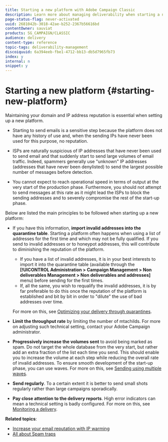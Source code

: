 ```yaml
---
title: Starting a new platform with Adobe Campaign Classic
description: Learn more about managing deliverability when starting a new platform with Adobe Campaign Classic.
page-status-flag: never-activated
uuid: 2681042b-3018-42ae-b252-2367b56616bd
contentOwner: sauviat
products: SG_CAMPAIGN/CLASSIC
audience: delivery
content-type: reference
topic-tags: deliverability-management
discoiquuid: 6a394eeb-fbe1-4712-bb13-db5d7965fb73
index: y
internal: n
snippet: y
---
```


# Starting a new platform {#starting-new-platform}

Maintaining your domain and IP address reputation is essential when setting up a new platform.

* Starting to send emails is a sensitive step because the platform does not have any history of use and, when the sending IPs have never been used for this purpose, no reputation.

* ISPs are naturally suspicious of IP addresses that have never been used to send email and that suddenly start to send large volumes of email traffic. Indeed, spammers generally use "unknown" IP addresses (addresses that have never been denylisted) to send the largest possible number of messages before detection.

* You cannot expect to reach operational speed in terms of output at the very start of the production phase. Furthermore, you should not attempt to send messages at this rate as it might lead the ISPs to block the sending addresses and to severely compromise the rest of the start-up phase.

Below are listed the main principles to be followed when starting up a new platform:

* If you have this information, **import invalid addresses into the quarantine table**. 
    Starting a platform often happens when using a list of addresses for the first time and which may not be fully qualified. If you send to invalid addresses or to honeypot addresses, this will contribute to diminishing the reputation of the platform.

    * If you have a list of invalid addresses, it is in your best interests to import it into the quarantine table (available through the **[!UICONTROL Administration > Campaign Management > Non deliverables Management > Non deliverables and addresses]** menu) before sending for the first times.
    * If, all the same, you wish to requalify the invalid addresses, it is by far preferable to do this once the reputation of the platform is established and bit by bit in order to "dilute" the use of bad addresses over time.

    For more on this, see [Optimizing your delivery through quarantines](../../delivery/using/understanding-quarantine-management.md#optimizing-your-delivery-through-quarantines).
* **Limit the throughput rate** by limiting the number of mtachilds. For more on adjusting such technical setting, contact your Adobe Campaign administrator.
* **Progressively increase the volumes sent** to avoid being marked as spam. Do not target the whole database from the very start, but rather add an extra fraction of the list each time you send. This should enable you to increase the volume at each step while reducing the overall rate of invalid addresses. To ensure smooth development of the start-up phase, you can use waves. For more on this, see [Sending using multiple waves](../../delivery/using/steps-sending-the-delivery.md#sending-using-multiple-waves).
* **Send regularly**. To a certain extent it is better to send small shots regularly rather than large campaigns sporadically.
* **Pay close attention to the delivery reports**. High error indicators can mean a technical setting is badly configured. For more on this, see [Monitoring a delivery](../../delivery/using/monitoring-a-delivery.md).

**Related topics**:
* [Increase your email reputation with IP warming](https://helpx.adobe.com/campaign/kb/increase-email-rep-ip-warming.html)
* [All about Spam traps](https://helpx.adobe.com/campaign/kb/spam-traps.html)